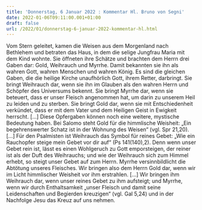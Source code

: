 ```yaml
---
title: 'Donnerstag, 6 Januar 2022 : Kommentar Hl. Bruno von Segni'
date: 2022-01-06T09:11:00.001+01:00
draft: false
url: /2022/01/donnerstag-6-januar-2022-kommentar-hl.html
---
```


Vom Stern geleitet, kamen die Weisen aus dem Morgenland nach Bethlehem und betraten das Haus, in dem die selige Jungfrau Maria mit dem Kind wohnte. Sie öffneten ihre Schätze und brachten dem Herrn drei Gaben dar: Gold, Weihrauch und Myrrhe. Damit bekannten sie ihn als wahren Gott, wahren Menschen und wahren König. Es sind die gleichen Gaben, die die heilige Kirche unaufhörlich Gott, ihrem Retter, darbringt. Sie bringt Weihrauch dar, wenn sie ihn im Glauben als den wahren Herrn und Schöpfer des Universums bekennt. Sie bringt Myrrhe dar, wenn sie beteuert, dass er unser Fleisch angenommen hat, um darin zu unserem Heil zu leiden und zu sterben. Sie bringt Gold dar, wenn sie mit Entschiedenheit verkündet, dass er mit dem Vater und dem Heiligen Geist in Ewigkeit herrscht. \[…\] Diese Opfergaben können noch eine weitere, mystische Bedeutung haben. Bei Salomo steht Gold für die himmlische Weisheit: „Ein begehrenswerter Schatz ist in der Wohnung des Weisen“ (vgl. Spr 21,20). \[…\] Für den Psalmisten ist Weihrauch das Symbol für reines Gebet: „Wie ein Rauchopfer steige mein Gebet vor dir auf“ (Ps 141(140),2). Denn wenn unser Gebet rein ist, lässt es einen Wohlgeruch zu Gott emporsteigen, der reiner ist als der Duft des Weihrauchs; und wie der Weihrauch sich zum Himmel erhebt, so steigt unser Gebet auf zum Herrn. Myrrhe versinnbildlicht die Abtötung unseres Fleisches. Wir bringen also dem Herrn Gold dar, wenn wir im Licht himmlischer Weisheit vor ihm erstrahlen. \[…\] Wir bringen ihm Weihrauch dar, wenn unser reines Gebet zu ihm aufsteigt; und Myrrhe, wenn wir durch Enthaltsamkeit „unser Fleisch und damit seine Leidenschaften und Begierden kreuzigen“ (vgl. Gal 5,24) und in der Nachfolge Jesu das Kreuz auf uns nehmen.